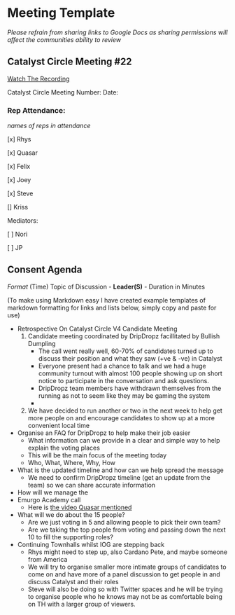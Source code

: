 # Meeting Template

*Please refrain from sharing links to Google Docs as sharing permissions will affect the communities ability to review*

## Catalyst Circle Meeting #22

[Watch The Recording](https://www.youtube.com/watch?v=zdkakn8KynM)

Catalyst Circle Meeting Number:
Date: 

### Rep Attendance:

*names of reps in attendance*

[x] Rhys

[x] Quasar

[x] Felix

[x] Joey

[x] Steve

[] Kriss


Mediators:


[ ] Nori

[ ] JP


## Consent Agenda

*Format* (Time) Topic of Discussion - **Leader(S)** - Duration in Minutes

(To make using Markdown easy I have created example templates of markdown formatting for links and lists below, simply copy and paste for use)

- Retrospective On Catalyst Circle V4 Candidate Meeting
    1. Candidate meeting coordinated by DripDropz facillitated by Bullish Dumpling
        + The call went really well, 60-70% of candidates turned up to discuss their position and what they saw (+ve & -ve) in Catalyst
        + Everyone present had a chance to talk and we had a huge community turnout with almost 100 people showing up on short notice to participate in the conversation and ask questions.
        + DripDropz team members have withdrawn themselves from the running as not to seem like they may be gaming the system
        + 
    2. We have decided to run another or two in the next week to help get more people on and encourage candidates to show up at a more convenient local time
- Organise an FAQ for DripDropz to help make their job easier
    + What information can we provide in a clear and simple way to help explain the voting places
    + This will be the main focus of the meeting today
    + Who, What, Where, Why, How
- What is the updated timeline and how can we help spread the message
    + We need to confirm DripDropz timeline (get an update from the team) so we can share accurate information
- How will we manage the 
- Emurgo Academy call
    + Here is [the video Quasar mentioned](https://youtube.com/clip/Ugkx62JvJ5Jg3utASI_sGTBFpn2TQKXBHMC9)
- What will we do about the 15 people?
    + Are we just voting in 5 and allowing people to pick their own team?
    + Are we taking the top people from voting and passing down the next 10 to fill the supporting roles?
- Continuing Townhalls whilst IOG are stepping back
    + Rhys might need to step up, also Cardano Pete, and maybe someone from America
    + We will try to organise smaller more intimate groups of candidates to come on and have more of a panel discussion to get people in and discuss Catalyst and their roles
    + Steve will also be doing so with Twitter spaces and he will be trying to organise people who he knows may not be as comfortable being on TH with a larger group of viewers.


